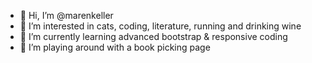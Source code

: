 - 👋 Hi, I’m @marenkeller
- 👀 I’m interested in cats, coding, literature, running and drinking wine
- 🌱 I’m currently learning advanced bootstrap & responsive coding 
- 💞️ I’m playing around with a book picking page


<!---
marenkeller/marenkeller is a ✨ special ✨ repository because its `README.md` (this file) appears on your GitHub profile.
You can click the Preview link to take a look at your changes.
--->
